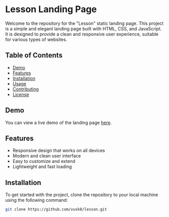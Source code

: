 # Lesson Landing Page

Welcome to the repository for the "Lesson" static landing page. This project is a simple and elegant landing page built with HTML, CSS, and JavaScript. It is designed to provide a clean and responsive user experience, suitable for various types of websites.

## Table of Contents

- [Demo](#demo)
- [Features](#features)
- [Installation](#installation)
- [Usage](#usage)
- [Contributing](#contributing)
- [License](#license)

## Demo

You can view a live demo of the landing page [here](https://vusk8.github.io/lesson/).

## Features

- Responsive design that works on all devices
- Modern and clean user interface
- Easy to customize and extend
- Lightweight and fast loading

## Installation

To get started with the project, clone the repository to your local machine using the following command:

```bash
git clone https://github.com/vusk8/lesson.git
